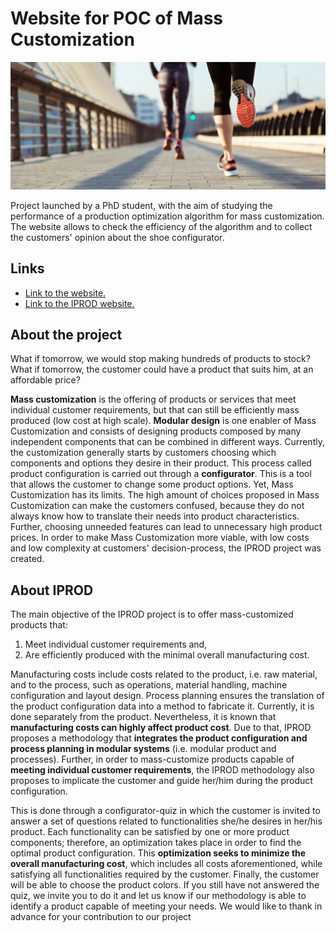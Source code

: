 # Website for POC of Mass Customization

![image](images/bg1-old2.jpg)

Project launched by a PhD student, with the aim of studying the performance of a production optimization algorithm for mass customization.
The website allows to check the efficiency of the algorithm and to collect the customers' opinion about the shoe configurator.

## Links

- [Link to the website.](https://shoe-customisator.rbv.utc.fr/?locale=en)
- [Link to the IPROD website.](https://anr.fr/Project-ANR-17-CE10-0010)

## About the project

What if tomorrow, we would stop making hundreds of products to stock? What if tomorrow, the customer could have a product that suits him, at an affordable price?

**Mass customization** is the offering of products or services that meet individual customer requirements, but that can still be efficiently mass produced (low cost at high scale). **Modular design** is one enabler of Mass Customization and consists of designing products composed by many independent components that can be combined in different ways.
Currently, the customization generally starts by customers choosing which components and options they desire in their product.
This process called product configuration is carried out through a **configurator**. This is a tool that allows the customer to change some product options.
Yet, Mass Customization has its limits. The high amount of choices proposed in Mass Customization can make the customers confused, because they do not always know how to translate their needs into product characteristics. Further, choosing unneeded features can lead to unnecessary high product prices.
In order to make Mass Customization more viable, with low costs and low complexity at customers' decision-process, the IPROD project was created.

## About IPROD

The main objective of the IPROD project is to offer mass-customized products that: 
1. Meet individual customer requirements and,
2. Are efficiently produced with the minimal overall manufacturing cost. 

Manufacturing costs include costs related to the product, i.e. raw material, and to the process, such as operations, material handling, machine configuration and layout design. Process planning ensures the translation of the product configuration data into a method to fabricate it. Currently, it is done separately from the product. Nevertheless, it is known that **manufacturing costs can highly affect product cost**. Due to that, IPROD proposes a methodology that **integrates the product configuration and process planning in modular systems** (i.e. modular product and processes). Further, in order to mass-customize products capable of **meeting individual customer requirements**, the IPROD methodology also proposes to implicate the customer and guide her/him during the product configuration. 

This is done through a configurator-quiz in which the customer is invited to answer a set of questions related to functionalities she/he desires in her/his product. Each functionality can be satisfied by one or more product components; therefore, an optimization takes place in order to find the optimal product configuration. This **optimization seeks to minimize the overall manufacturing cost**, which includes all costs aforementioned, while satisfying all functionalities required by the customer. Finally, the customer will be able to choose the product colors. If you still have not answered the quiz, we invite you to do it and let us know if our methodology is able to identify a product capable of meeting your needs. We would like to thank in advance for your contribution to our project
